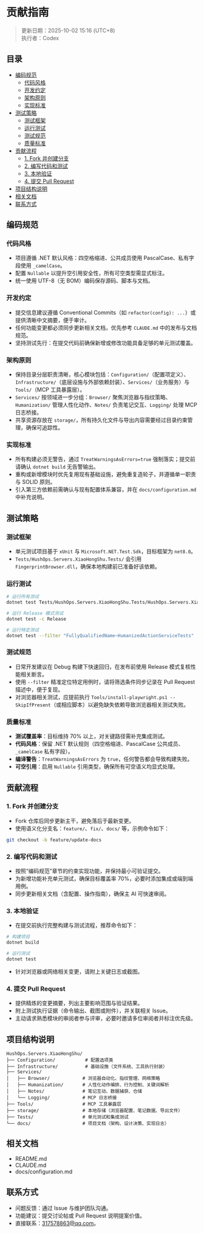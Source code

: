 # 贡献指南

> 更新日期：2025-10-02 15:16 (UTC+8)  
> 执行者：Codex

## 目录
- [编码规范](#编码规范)
  - [代码风格](#代码风格)
  - [开发约定](#开发约定)
  - [架构原则](#架构原则)
  - [实现标准](#实现标准)
- [测试策略](#测试策略)
  - [测试框架](#测试框架)
  - [运行测试](#运行测试)
  - [测试规范](#测试规范)
  - [质量标准](#质量标准)
- [贡献流程](#贡献流程)
  - [1. Fork 并创建分支](#1-fork-并创建分支)
  - [2. 编写代码和测试](#2-编写代码和测试)
  - [3. 本地验证](#3-本地验证)
  - [4. 提交 Pull Request](#4-提交-pull-request)
- [项目结构说明](#项目结构说明)
- [相关文档](#相关文档)
- [联系方式](#联系方式)

## 编码规范

### 代码风格
- 项目遵循 .NET 默认风格：四空格缩进、公共成员使用 PascalCase、私有字段使用 `_camelCase`。
- 配置 `Nullable` 以提升空引用安全性，所有可空类型需显式标注。
- 统一使用 UTF-8（无 BOM）编码保存源码、脚本与文档。

### 开发约定
- 提交信息建议遵循 Conventional Commits（如 `refactor(config): ...`）或提供清晰中文摘要，便于审计。
- 任何功能变更都必须同步更新相关文档，优先参考 `CLAUDE.md` 中的发布与文档规范。
- 坚持测试先行：在提交代码前确保新增或修改功能具备足够的单元测试覆盖。

### 架构原则
- 保持目录分层职责清晰，核心模块包括：`Configuration/`（配置项定义）、`Infrastructure/`（底层设施与外部依赖封装）、`Services/`（业务服务）与 `Tools/`（MCP 工具暴露层）。
- `Services/` 按领域进一步分组：`Browser/` 聚焦浏览器与指纹策略、`Humanization/` 管理人性化动作、`Notes/` 负责笔记交互、`Logging/` 处理 MCP 日志桥接。
- 共享资源存放在 `storage/`，所有持久化文件与导出内容需要经过目录约束管理，确保可追踪性。

### 实现标准
- 所有构建必须无警告，通过 `TreatWarningsAsErrors=true` 强制落实；提交前请确认 `dotnet build` 无告警输出。
- 重构或新增模块时优先复用现有基础设施，避免重复造轮子，并遵循单一职责与 SOLID 原则。
- 引入第三方依赖前需确认与现有配置体系兼容，并在 `docs/configuration.md` 中补充说明。

## 测试策略

### 测试框架
- 单元测试项目基于 `xUnit` 与 `Microsoft.NET.Test.Sdk`，目标框架为 `net8.0`。
- `Tests/HushOps.Servers.XiaoHongShu.Tests/` 会引用 `FingerprintBrowser.dll`，确保本地构建前已准备好该依赖。

### 运行测试

```bash
# 运行所有测试
dotnet test Tests/HushOps.Servers.XiaoHongShu.Tests/HushOps.Servers.XiaoHongShu.Tests.csproj

# 运行 Release 模式测试
dotnet test -c Release

# 运行特定测试
dotnet test --filter "FullyQualifiedName~HumanizedActionServiceTests"
```

### 测试规范
- 日常开发建议在 Debug 构建下快速回归，在发布前使用 Release 模式复核性能相关断言。
- 使用 `--filter` 精准定位特定用例时，请将筛选条件同步记录在 Pull Request 描述中，便于复现。
- 对浏览器相关测试，应提前执行 `Tools/install-playwright.ps1 --SkipIfPresent`（或相应脚本）以避免缺失依赖导致浏览器相关测试失败。

### 质量标准
- **测试覆盖率**：目标维持 70% 以上，对关键路径需补充集成测试。
- **代码风格**：保留 .NET 默认规则（四空格缩进、PascalCase 公共成员、`_camelCase` 私有字段）。
- **编译警告**：`TreatWarningsAsErrors` 为 `true`，任何警告都会导致构建失败。
- **可空引用**：启用 `Nullable` 引用类型，确保所有可空语义均显式处理。

## 贡献流程

### 1. Fork 并创建分支
- Fork 仓库后同步更新主干，避免落后于最新变更。
- 使用语义化分支名：`feature/`、`fix/`、`docs/` 等，示例命令如下：

```bash
git checkout -b feature/update-docs
```

### 2. 编写代码和测试
- 按照“编码规范”章节的约束实现功能，并保持最小可验证提交。
- 为新增功能补充单元测试，确保目标覆盖率 70%，必要时添加集成或端到端用例。
- 同步更新相关文档（含配置、操作指南），确保主 AI 可快速审阅。

### 3. 本地验证
- 在提交前执行完整构建与测试流程，推荐命令如下：

```bash
# 构建项目
dotnet build

# 运行测试
dotnet test

```

- 针对浏览器或网络相关变更，请附上关键日志或截图。

### 4. 提交 Pull Request
- 提供精炼的变更摘要，列出主要影响范围与验证结果。
- 附上测试执行证据（命令输出、截图或附件），并关联相关 Issue。
- 主动请求熟悉模块的审阅者参与评审，必要时邀请多位审阅者并标注优先级。

## 项目结构说明

```text
HushOps.Servers.XiaoHongShu/
├── Configuration/           # 配置选项类
├── Infrastructure/          # 基础设施（文件系统、工具执行封装）
├── Services/
│   ├── Browser/            # 浏览器自动化、指纹管理、网络策略
│   ├── Humanization/       # 人性化动作编排、行为控制、关键词解析
│   ├── Notes/              # 笔记互动、数据捕获、仓储
│   └── Logging/            # MCP 日志桥接
├── Tools/                  # MCP 工具暴露层
├── storage/                # 本地存储（浏览器配置、笔记数据、导出文件）
├── Tests/                  # 单元测试和集成测试
└── docs/                   # 项目文档（架构、设计决策、实现日志）
```

## 相关文档
- README.md
- CLAUDE.md
- docs/configuration.md

## 联系方式
- 问题反馈：通过 Issue 与维护团队沟通。
- 功能建议：提交讨论帖或 Pull Request 说明提案价值。
- 直接联系：317578863@qq.com。

